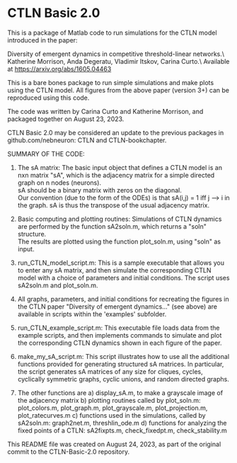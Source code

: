 # CTLN Basic 2.0

This is a package of Matlab code to run simulations for the CTLN model introduced in the paper:

Diversity of emergent dynamics in competitive threshold-linear networks.\\
Katherine Morrison, Anda Degeratu, Vladimir Itskov, Carina Curto.\\
Available at https://arxiv.org/abs/1605.04463

This is a bare bones package to run simple simulations and make plots using the CTLN model. 
All figures from the above paper (version 3+) can be reproduced using this code.

The code was written by Carina Curto and Katherine Morrison, and packaged together on August 23, 2023.

CTLN Basic 2.0 may be considered an update to the previous packages in 
github.com/nebneuron: CTLN and CTLN-bookchapter.

SUMMARY OF THE CODE:

1. The sA matrix:
The basic input object that defines a CTLN model is an nxn matrix "sA", 
which is the adjacency matrix for a simple directed graph on n nodes (neurons).  
sA should be a binary matrix with zeros on the diagonal.  
Our convention (due to the form of the ODEs) is that sA(i,j) = 1 iff j --> i in the graph. 
sA is thus the transpose of the usual adjacency matrix.

2. Basic computing and plotting routines:
Simulations of CTLN dynamics are performed by the function sA2soln.m, which returns a "soln" structure.  
The results are plotted using the function plot_soln.m, using "soln" as input.

3. run_CTLN_model_script.m:
This is a sample executable that allows you to enter any sA matrix, and then simulate 
the corresponding CTLN model with a choice of parameters and initial conditions. 
The script uses sA2soln.m and plot_soln.m.

4. All graphs, parameters, and initial conditions for recreating the figures in the 
CTLN paper "Diversity of emergent dynamics..." (see above) 
are available in scripts within the 'examples' subfolder.

5. run_CTLN_example_script.m:
This executable file loads data from the example scripts, and then implements commands
to simulate and plot the corresponding CTLN dynamics shown in each figure of the paper.

6. make_my_sA_script.m:
This script illustrates how to use all the additional functions provided for generating 
structured sA matrices.  In particular, the script generates sA matrices of any size for 
cliques, cycles, cyclically symmetric graphs, cyclic unions, and random directed graphs.

7. The other functions are 
        a) display_sA.m, to make a grayscale image of the adjacency matrix
	b) plotting routines called by plot_soln.m: 
	    plot_colors.m, plot_graph.m, plot_grayscale.m, plot_projection.m, plot_ratecurves.m
	c) functions used in the simulations, called by sA2soln.m: 
	    graph2net.m, threshlin_ode.m
	d) functions for analyzing the fixed points of a CTLN: 
	    sA2fixpts.m, check_fixedpt.m, check_stability.m

This README file was created on August 24, 2023, as part of the original commit to
the CTLN-Basic-2.0 repository.
